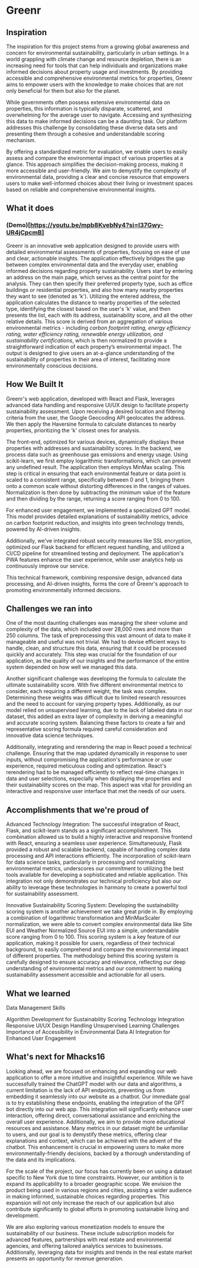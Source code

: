 # Greenr
## Inspiration
The inspiration for this project stems from a growing global awareness and concern for environmental sustainability, particularly in urban settings. In a world grappling with climate change and resource depletion, there is an increasing need for tools that can help individuals and organizations make informed decisions about property usage and investments. By providing accessible and comprehensive environmental metrics for properties, Greenr aims to empower users with the knowledge to make choices that are not only beneficial for them but also for the planet.

While governments often possess extensive environmental data on properties, this information is typically disparate, scattered, and overwhelming for the average user to navigate. Accessing and synthesizing this data to make informed decisions can be a daunting task. Our platform addresses this challenge by consolidating these diverse data sets and presenting them through a cohesive and understandable scoring mechanism.

By offering a standardized metric for evaluation, we enable users to easily assess and compare the environmental impact of various properties at a glance. This approach simplifies the decision-making process, making it more accessible and user-friendly. We aim to demystify the complexity of environmental data, providing a clear and concise resource that empowers users to make well-informed choices about their living or investment spaces based on reliable and comprehensive environmental insights.

## What it does
### (Demo)[https://youtu.be/mpb8KvebNy4?si=l37Gwy-UR4jCpcmB]
Greenr is an innovative web application designed to provide users with detailed environmental assessments of properties, focusing on ease of use and clear, actionable insights. The application effectively bridges the gap between complex environmental data and the everyday user, enabling informed decisions regarding property sustainability. Users start by entering an address on the main page, which serves as the central point for the analysis. They can then specify their preferred property type, such as office buildings or residential properties, and also how many nearby properties they want to see (denoted as 'k'). Utilizing the entered address, the application calculates the distance to nearby properties of the selected type, identifying the closest based on the user's 'k' value, and then presents the list, each with its address, sustainability score, and all the other relative details. This score is derived from an aggregation of various environmental metrics - including *carbon footprint rating, energy efficiency rating, water efficiency rating, renewable energy utilization, and sustainability certifications*, which is then normalized to provide a straightforward indication of each property’s environmental impact. The output is designed to give users an at-a-glance understanding of the sustainability of properties in their area of interest, facilitating more environmentally conscious decisions.

## How We Built It
Greenr's web application, developed with React and Flask, leverages advanced data handling and responsive UI/UX design to facilitate property sustainability assessment. Upon receiving a desired location and filtering criteria from the user, the Google Geocoding API geolocates the address. We then apply the Haversine formula to calculate distances to nearby properties, prioritizing the 'k' closest ones for analysis.

The front-end, optimized for various devices, dynamically displays these properties with addresses and sustainability scores. In the backend, we process data such as greenhouse gas emissions and energy usage. Using scikit-learn, we first employ logarithmic transformations, which can prevent any undefined result. The application then employs MinMax scaling. This step is critical in ensuring that each environmental feature or data point is scaled to a consistent range, specifically between 0 and 1, bringing them onto a common scale without distorting differences in the ranges of values. Normalization is then done by subtracting the minimum value of the feature and then dividing by the range, returning a score ranging from 0 to 100.

For enhanced user engagement, we implemented a specialized GPT model. This model provides detailed explanations of sustainability metrics, advice on carbon footprint reduction, and insights into green technology trends, powered by AI-driven insights.

Additionally, we've integrated robust security measures like SSL encryption, optimized our Flask backend for efficient request handling, and utilized a CI/CD pipeline for streamlined testing and deployment. The application's PWA features enhance the user experience, while user analytics help us continuously improve our service.

This technical framework, combining responsive design, advanced data processing, and AI-driven insights, forms the core of Greenr's approach to promoting environmentally informed decisions.


## Challenges we ran into
One of the most daunting challenges was managing the sheer volume and complexity of the data, which included over 28,000 rows and more than 250 columns. The task of preprocessing this vast amount of data to make it manageable and useful was not trivial. We had to devise efficient ways to handle, clean, and structure this data, ensuring that it could be processed quickly and accurately. This step was crucial for the foundation of our application, as the quality of our insights and the performance of the entire system depended on how well we managed this data.

Another significant challenge was developing the formula to calculate the ultimate sustainability score. With five different environmental metrics to consider, each requiring a different weight, the task was complex. Determining these weights was difficult due to limited research resources and the need to account for varying property types. Additionally, as our model relied on unsupervised learning, due to the lack of labeled data in our dataset, this added an extra layer of complexity in deriving a meaningful and accurate scoring system. Balancing these factors to create a fair and representative scoring formula required careful consideration and innovative data science techniques.

Additionally, integrating and rerendering the map in React posed a technical challenge. Ensuring that the map updated dynamically in response to user inputs, without compromising the application's performance or user experience, required meticulous coding and optimization. React's rerendering had to be managed efficiently to reflect real-time changes in data and user selections, especially when displaying the properties and their sustainability scores on the map. This aspect was vital for providing an interactive and responsive user interface that met the needs of our users.


## Accomplishments that we're proud of
Advanced Technology Integration: The successful integration of React, Flask, and scikit-learn stands as a significant accomplishment. This combination allowed us to build a highly interactive and responsive frontend with React, ensuring a seamless user experience. Simultaneously, Flask provided a robust and scalable backend, capable of handling complex data processing and API interactions efficiently. The incorporation of scikit-learn for data science tasks, particularly in processing and normalizing environmental metrics, underscores our commitment to utilizing the best tools available for developing a sophisticated and reliable application. This integration not only demonstrates our technical proficiency but also our ability to leverage these technologies in harmony to create a powerful tool for sustainability assessment.

Innovative Sustainability Scoring System: Developing the sustainability scoring system is another achievement we take great pride in. By employing a combination of logarithmic transformation and MinMaxScaler normalization, we were able to convert complex environmental data like Site EUI and Weather Normalized Source EUI into a simple, understandable score ranging from 0 to 100. This scoring system is a key feature of our application, making it possible for users, regardless of their technical background, to easily comprehend and compare the environmental impact of different properties. The methodology behind this scoring system is carefully designed to ensure accuracy and relevance, reflecting our deep understanding of environmental metrics and our commitment to making sustainability assessment accessible and actionable for all users.

## What we learned
Data Management Skills

Algorithm Development for Sustainability Scoring
Technology Integration
Responsive UI/UX Design
Handling Unsupervised Learning Challenges
Importance of Accessibility in Environmental Data
AI Integration for Enhanced User Engagement 

## What's next for Mhacks16
Looking ahead, we are focused on enhancing and expanding our web application to offer a more intuitive and insightful experience. While we have successfully trained the ChatGPT model with our data and algorithms, a current limitation is the lack of API endpoints, preventing us from embedding it seamlessly into our website as a chatbot. Our immediate goal is to try establishing these endpoints, enabling the integration of the GPT bot directly into our web app. This integration will significantly enhance user interaction, offering direct, conversational assistance and enriching the overall user experience. Additionally, we aim to provide more educational resources and assistance. Many metrics in our dataset might be unfamiliar to users, and our goal is to demystify these metrics, offering clear explanations and context, which can be achieved with the advent of the chatbot. This enhancement is crucial in empowering users to make more environmentally-friendly decisions, backed by a thorough understanding of the data and its implications.

For the scale of the project, our focus has currently been on using a dataset specific to New York due to time constraints. However, our ambition is to expand its applicability to a broader geographic scope. We envision the product being used in various regions and cities, assisting a wider audience in making informed, sustainable choices regarding properties. This expansion will not only increase the reach of our application but also contribute significantly to global efforts in promoting sustainable living and development.

We are also exploring various monetization models to ensure the sustainability of our business. These include subscription models for advanced features, partnerships with real estate and environmental agencies, and offering tailored analytics services to businesses. Additionally, leveraging data for insights and trends in the real estate market presents an opportunity for revenue generation.
